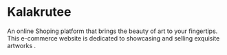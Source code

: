 # Kalakrutee
  An online Shoping platform that brings the beauty of art to your fingertips. This e-commerce website is dedicated to showcasing and selling exquisite artworks .

